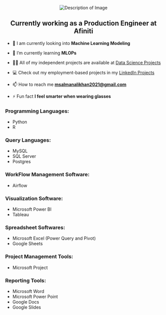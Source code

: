 <p align="center">
  <img src="https://github.com/user-attachments/assets/d2540d1e-de11-4f69-ab0c-e0ecd240654e" alt="Description of Image">
</p>
<h2 align="center">Currently working as a Production Engineer at Afiniti</h2>

- 🔭 I am currently looking into **Machine Learning Modeling**

- 🌱 I’m currently learning **MLOPs**

- 👨‍💻 All of my independent projects are available at [Data Science Projects](https://github.com/MSalmanAliKhan/Data-Science-Projects)

- 💻 Check out my employment-based projects in my [LinkedIn Projects](https://www.linkedin.com/in/muhammadsalmanalikhan2021/details)

- 📫 How to reach me **msalmanalikhan2021@gmail.com**

- ⚡ Fun fact **I feel smarter when wearing glasses**

<h3 align="left">Programming Languages:</h3>
<ul>
  <li>Python</li>
  <li>R</li>
</ul> 
<h3 align="left">Query Languages:</h3>
<ul>
  <li>MySQL</li>
  <li>SQL Server</li>
  <li>Postgres</li>
</ul> 
<h3 align="left">WorkFlow Management Software:</h3>
<ul>
  <li>Airflow</li>
</ul>
<h3 align="left">Visualization Software:</h3>
<ul>
  <li>Microsoft Power BI</li>
  <li>Tableau</li>
</ul>
<h3 align="left">Spreadsheet Softwares:</h3>
<ul>
  <li>Microsoft Excel (Power Query and Pivot)</li>
  <li>Google Sheets</li>
</ul>
<h3 align="left">Project Management Tools:</h3>
<ul>
  <li>Microsoft Project</li>
</ul> 
<h3 align="left">Reporting Tools:</h3>
<ul>
  <li>Microsoft Word</li>
  <li>Microsoft Power Point</li>
  <li>Google Docs</li>
  <li>Google Slides</li>
</ul> 
